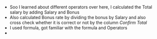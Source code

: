 - Soo I learned about different operators over here, I calculated the Total salary by adding Salary and Bonus
- Also calculated Bonus rate by dividing the bonus by Salary and also cross check whether it is correct or not by the column *Confirm Total*
- I used formula, got familiar with the formula and Operators
-  
